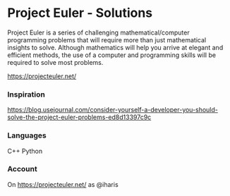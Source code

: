 # Project Euler - Solutions

Project Euler is a series of challenging mathematical/computer programming problems that will require more than just mathematical insights to solve. Although mathematics will help you arrive at elegant and efficient methods, the use of a computer and programming skills will be required to solve most problems.

https://projecteuler.net/

### Inspiration

https://blog.usejournal.com/consider-yourself-a-developer-you-should-solve-the-project-euler-problems-ed8d13397c9c

### Languages

C++
Python

### Account

On https://projecteuler.net/ as @iharis